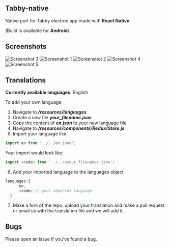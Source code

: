 ## Tabby-native

Native port for Tabby electron app made with **React Native**

(Build is available for **Android**)

## Screenshots
![Screenshot 3](/resources/screenshots/screenshot-2.png)
![Screenshot 1](/resources/screenshots/screenshot.png)
![Screenshot 2](/resources/screenshots/screenshot-1.png)
![Screenshot 4](/resources/screenshots/screenshot-3.png)
![Screenshot 5](/resources/screenshots/screenshot-4.png)
## Translations

**Currently available languages**: English

To add your own language:
  1. Navigate to ***/resources/languages***
  2. Create a new file ***your_filename.json***
  3. Copy the content of ***en.json*** to your new language file
  4. Navigate to ***/resources/components/Redux/Store.js***
  5. Import your language like:
  ```js
  import en from '../../en.json';
  ```  
  Your import would look like:
  ```js
  import <code> from '../../<your_filename>.json';
  ```  
  6. Add your imported language to the languages object
  ```js
  languages:{
        en,
        <code> // your imported language
    }
  ```
  7. Make a fork of the repo, upload your translation and make a pull request or email us with the translation file and we will add it.

## Bugs
  Please open an issue if you've found a bug. 
